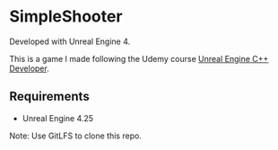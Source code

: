 # SimpleShooter
Developed with Unreal Engine 4.

This is a game I made following the Udemy course [Unreal Engine C++ Developer](https://www.udemy.com/course/unrealcourse/).

## Requirements
* Unreal Engine 4.25

Note: Use GitLFS to clone this repo.
